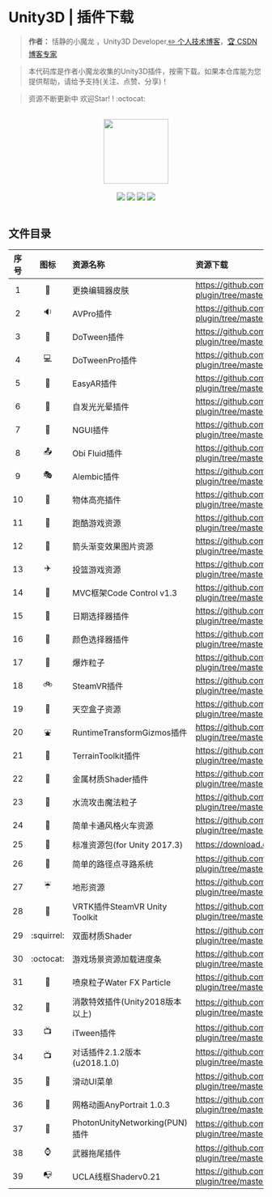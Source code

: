 # Unity3D | 插件下载

> **作者：** 恬静的小魔龙 ，Unity3D Developer,[:pencil2: 个人技术博客](http://www.qq764424567.top/)，[:trophy: CSDN 博客专家](https://blog.csdn.net/q764424567)


> 本代码库是作者小魔龙收集的Unity3D插件，按需下载。如果本仓库能为您提供帮助，请给予支持(关注、点赞、分享)！


> 资源不断更新中 欢迎Star! ! :octocat: 

<br/>
<div align="center">
    <a href="http://www.qq764424567.top/" style="text-decoration:none"><img src="http://q8g7kj21n.bkt.clouddn.com/60755.png" width="128px"></a>
</div>
<br/>  

<div align="center">
<a href="https://github.com/764424567/Unity-plugin"><img src="https://badgen.net/github/stars/764424567/Unity-plugin?icon=github&color=blue"></a>
<a href="https://github.com/764424567/Unity-plugin"><img src="https://badgen.net/github/forks/764424567/Unity-plugin?icon=github&color=blue"></a>
<a href="https://github.com/764424567/Unity-plugin"><img src="https://badgen.net/github/assets-dl/764424567/Unity-plugin?icon=github&color=green"></a>
<a href="https://github.com/764424567/Unity-plugin"><img src="https://badgen.net/github/last-commit/764424567/Unity-plugin?icon=github&color=green"></a>
</div>
<br/>

## 文件目录

|   序号  |   图标  |   资源名称  |   资源下载  |   状态  |
|   :---:   |   :---:   |   :---    |   :---    |   :---:   |
| 1 | :volcano: | 更换编辑器皮肤 | https://github.com/764424567/Unity-plugin/tree/master/Menu/Unity3D-Themes | [√] |
| 2 | :sound: | AVPro插件 | https://github.com/764424567/Unity-plugin/tree/master/Menu/Unity3D-AVPro | [√] |
| 3 | :electric_plug: | DoTween插件 | https://github.com/764424567/Unity-plugin/tree/master/Menu/Unity3D-DoTween | [√] |
| 4 | :computer: | DoTweenPro插件 | https://github.com/764424567/Unity-plugin/tree/master/Menu/Unity3D-DoTweenPro | [√] |
| 5 | :ghost: | EasyAR插件 | https://github.com/764424567/Unity-plugin/tree/master/Menu/Unity3D-EasyAR | [√] |
| 6 | :shower: | 自发光光晕插件 | https://github.com/764424567/Unity-plugin/tree/master/Menu/Unity3D-Glow | [√] |
| 7 | :triangular_ruler: | NGUI插件 | https://github.com/764424567/Unity-plugin/tree/master/Menu/Unity3D-NGUI | [√] |
| 8 | :outbox_tray: | Obi Fluid插件 | https://github.com/764424567/Unity-plugin/tree/master/Menu/Unity3D-ObiFluid | [√] |
| 9 | :performing_arts: | Alembic插件 | https://github.com/764424567/Unity-plugin/tree/master/Menu/Unity3D-Alembic | [√] |
| 10 | :nut_and_bolt: | 物体高亮插件 | https://github.com/764424567/Unity-plugin/tree/master/Menu/Unity3D-Highlighting | [√] |
| 11 | :art: | 跑酷游戏资源 | https://github.com/764424567/Unity-plugin/tree/master/Menu/Unity3D-ParkourDemoAssets | [√] |
| 12 | :flashlight: | 箭头渐变效果图片资源 | https://github.com/764424567/Unity-plugin/tree/master/Menu/Unity3D-ArrowImg | [√] |
| 13 | :airplane: | 投篮游戏资源 | https://github.com/764424567/Unity-plugin/tree/master/Menu/Unity3D-BasketballGame | [√] |
| 14 | :tractor: | MVC框架Code Control v1.3 | https://github.com/764424567/Unity-plugin/tree/master/Menu/Unity3D-CodeControlv1.3 | [√] |
| 15 | :paw_prints: | 日期选择器插件 | https://github.com/764424567/Unity-plugin/tree/master/Menu/Unity3D-DatePicker | [√] |
| 16 | :walking: | 颜色选择器插件 | https://github.com/764424567/Unity-plugin/tree/master/Menu/Unity3D-ColorPicker | [√] |
| 17 | :bookmark_tabs: | 爆炸粒子 | https://github.com/764424567/Unity-plugin/tree/master/Menu/Unity3D-ExplodeParticles | [√] |
| 18 | :bike: | SteamVR插件 | https://github.com/764424567/Unity-plugin/tree/master/Menu/Unity3D-SteamVR | [√] |
| 19 | :ferris_wheel: | 天空盒子资源 | https://github.com/764424567/Unity-plugin/tree/master/Menu/Unity3D-Skyboxes | [√] |
| 20 | :fountain: | RuntimeTransformGizmos插件 | https://github.com/764424567/Unity-plugin/tree/master/Menu/Unity3D-RuntimeTransformGizmos | [√] |
| 21 | :roller_coaster: | TerrainToolkit插件 | https://github.com/764424567/Unity-plugin/tree/master/Menu/Unity3D-TerrainToolkit | [√] |
| 22 | :speedboat: | 金属材质Shader插件 | https://github.com/764424567/Unity-plugin/tree/master/Menu/Unity3D-MetalShadersPro | [√] |
| 23 | :mountain_railway: | 水流攻击魔法粒子 | https://github.com/764424567/Unity-plugin/tree/master/Menu/Unity3D-WaterAttackParticles | [√] |
| 24 | :tractor: | 简单卡通风格火车资源 | https://github.com/764424567/Unity-plugin/tree/master/Menu/Unity3D-CartoonAssets1.0 | [√] |
| 25 | :railway_car: | 标准资源包(for Unity 2017.3) | https://download.csdn.net/download/q764424567/12267554 | [√] |
| 26 | :izakaya_lantern: | 简单的路径点寻路系统 | https://github.com/764424567/Unity-plugin/tree/master/Menu/Unity3D-SimpleWaypointSystem | [√] |
| 27 | :umbrella: | 地形资源 | https://github.com/764424567/Unity-plugin/tree/master/Menu/Unity3D-TerrainAssets | [√] |
| 28 | :octopus: | VRTK插件SteamVR Unity Toolkit | https://github.com/764424567/Unity-plugin/tree/master/Menu/Unity3D-VRTK | [√] |
| 29 | :squirrel: | 双面材质Shader | https://github.com/764424567/Unity-plugin/tree/master/Menu/Unity3D-DoubleShader | [√] |
| 30 | :octocat: | 游戏场景资源加载进度条 | https://github.com/764424567/Unity-plugin/tree/master/Menu/Unity3D-LoadingScreens | [√] |
| 31 | :maple_leaf:| 喷泉粒子Water FX Particle | https://github.com/764424567/Unity-plugin/tree/master/Menu/Unity3D-WaterFXParticle | [√] |
| 32 | :crystal_ball: | 消散特效插件(Unity2018版本以上) | https://github.com/764424567/Unity-plugin/tree/master/Menu/Unity3D-Dissipate | [√] |
| 33 | :tv: | iTween插件 | https://github.com/764424567/Unity-plugin/tree/master/Menu/Unity3D-iTweenPath | [√] |
| 34 | :tv: | 对话插件2.1.2版本(u2018.1.0) | https://github.com/764424567/Unity-plugin/tree/master/Menu/Unity3D-DialogueSystem | [√] |
| 35 | :email: | 滑动UI菜单 | https://github.com/764424567/Unity-plugin/tree/master/Menu/Unity3D-SlideUIMenu | [√] |
| 36 | :seat: | 网格动画AnyPortrait 1.0.3 | https://github.com/764424567/Unity-plugin/tree/master/Menu/Unity3D-AnyPortrait | [√] |
| 37 | :flashlight: | PhotonUnityNetworking(PUN)插件 | https://github.com/764424567/Unity-plugin/tree/master/Menu/Unity3D-PUN | [√] |
| 38 | :watch: | 武器拖尾插件 | https://github.com/764424567/Unity-plugin/tree/master/Menu/Unity3D-WeaponsTail | [√] |
| 39 | :mailbox_with_no_mail: | UCLA线框Shaderv0.21 | https://github.com/764424567/Unity-plugin/tree/master/Menu/Unity3D-UCLAWireframeShader | [√] |
 
